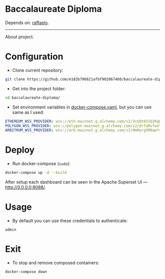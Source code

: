 # Baccalaureate Diploma
Depends on: [raffaelo](https://github.com/e183b796621afbf902067460/raffaelo).

---

About project.

# Configuration

- Clone current repository:

```bash
git clone https://github.com/e183b796621afbf902067460/baccalaureate-diploma.git
```

- Get into the project folder:

```bash
cd baccalaureate-diploma/
```

- Set environment variables in [docker-compose.yaml](https://github.com/e183b796621afbf902067460/baccalaureate-diploma/blob/master/docker-compose.yaml), but you can use same as I used:

```yaml
ETHEREUM_WSS_PROVIDER: wss://eth-mainnet.g.alchemy.com/v2/3cUbt6VJQ2KgDyyb4t5ZptdleD7zv1zP
POLYGON_WSS_PROVIDER: wss://polygon-mainnet.g.alchemy.com/v2/drfaRvfwnYV1B09OP5OqDFArrsQDxrOT
ARBITRUM_WSS_PROVIDER: wss://arb-mainnet.g.alchemy.com/v2/NmRerg5M8qeYs7G7Y5VxHWBKOlgtRkl0
```

# Deploy

- Run docker-compose (`sudo`):

```bash
docker-compose up -d --build
```

After setup each dashboard can be seen in the Apache Superset UI — http://0.0.0.0:8088/.

# Usage

- By default you can use these credentials to authenticate:
```
admin
```

# Exit
- To stop and remove composed containers:

```bash
docker-compose down
```
